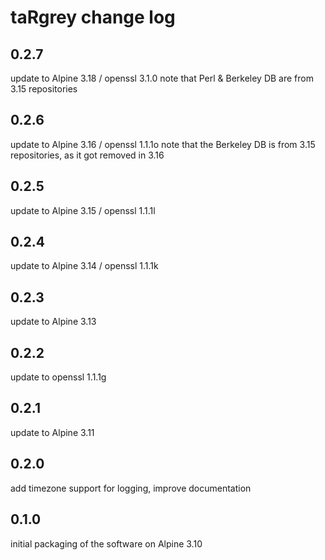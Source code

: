 # taRgrey change log

## 0.2.7
update to Alpine 3.18 / openssl 3.1.0
note that Perl & Berkeley DB are from 3.15 repositories

## 0.2.6
update to Alpine 3.16 / openssl 1.1.1o
note that the Berkeley DB is from 3.15 repositories, as it got removed in 3.16

## 0.2.5
update to Alpine 3.15 / openssl 1.1.1l

## 0.2.4
update to Alpine 3.14 / openssl 1.1.1k

## 0.2.3
update to Alpine 3.13

## 0.2.2
update to openssl 1.1.1g

## 0.2.1
update to Alpine 3.11

## 0.2.0
add timezone support for logging, improve documentation

## 0.1.0
initial packaging of the software on Alpine 3.10

